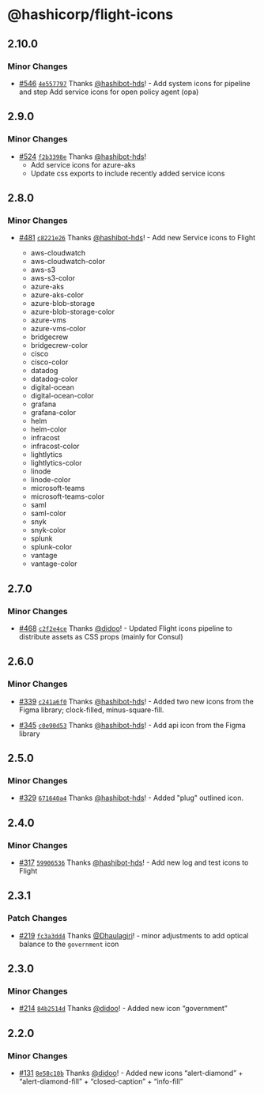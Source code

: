 # @hashicorp/flight-icons

## 2.10.0

### Minor Changes

- [#546](https://github.com/hashicorp/design-system/pull/546) [`4e557797`](https://github.com/hashicorp/design-system/commit/4e5577973154397da0b5d4302755a07b22826345) Thanks [@hashibot-hds](https://github.com/hashibot-hds)! - Add system icons for pipeline and step
  Add service icons for open policy agent (opa)

## 2.9.0

### Minor Changes

- [#524](https://github.com/hashicorp/design-system/pull/524) [`f2b3398e`](https://github.com/hashicorp/design-system/commit/f2b3398e3056ae39fa35b1f9c81ddc0b2100073d) Thanks [@hashibot-hds](https://github.com/hashibot-hds)!
  - Add service icons for azure-aks
  - Update css exports to include recently added service icons

## 2.8.0

### Minor Changes

- [#481](https://github.com/hashicorp/design-system/pull/481) [`c8221e26`](https://github.com/hashicorp/design-system/commit/c8221e26e85142024483be2ea85f6191f3ceb652) Thanks [@hashibot-hds](https://github.com/hashibot-hds)! - Add new Service icons to Flight

  - aws-cloudwatch
  - aws-cloudwatch-color
  - aws-s3
  - aws-s3-color
  - azure-aks
  - azure-aks-color
  - azure-blob-storage
  - azure-blob-storage-color
  - azure-vms
  - azure-vms-color
  - bridgecrew
  - bridgecrew-color
  - cisco
  - cisco-color
  - datadog
  - datadog-color
  - digital-ocean
  - digital-ocean-color
  - grafana
  - grafana-color
  - helm
  - helm-color
  - infracost
  - infracost-color
  - lightlytics
  - lightlytics-color
  - linode
  - linode-color
  - microsoft-teams
  - microsoft-teams-color
  - saml
  - saml-color
  - snyk
  - snyk-color
  - splunk
  - splunk-color
  - vantage
  - vantage-color

## 2.7.0

### Minor Changes

- [#468](https://github.com/hashicorp/design-system/pull/468) [`c2f2e4ce`](https://github.com/hashicorp/design-system/commit/c2f2e4cea526421f63853461265064742af69729) Thanks [@didoo](https://github.com/didoo)! - Updated Flight icons pipeline to distribute assets as CSS props (mainly for Consul)

## 2.6.0

### Minor Changes

- [#339](https://github.com/hashicorp/design-system/pull/339) [`c241a6f0`](https://github.com/hashicorp/design-system/commit/c241a6f02723d2d1031d2f3e06c093d3e6b503d7) Thanks [@hashibot-hds](https://github.com/hashibot-hds)! - Added two new icons from the Figma library; clock-filled, minus-square-fill.

* [#345](https://github.com/hashicorp/design-system/pull/345) [`c0e90d53`](https://github.com/hashicorp/design-system/commit/c0e90d53fde0a9697d5aff04146f527285f7e696) Thanks [@hashibot-hds](https://github.com/hashibot-hds)! - Add api icon from the Figma library

## 2.5.0

### Minor Changes

- [#329](https://github.com/hashicorp/design-system/pull/329) [`671640a4`](https://github.com/hashicorp/design-system/commit/671640a476ab4ae4e0dd84e5e00964475e95e870) Thanks [@hashibot-hds](https://github.com/hashibot-hds)! - Added "plug" outlined icon.

## 2.4.0

### Minor Changes

- [#317](https://github.com/hashicorp/design-system/pull/317) [`59906536`](https://github.com/hashicorp/design-system/commit/599065361476aab6016dce017f01ca73b9ebeebc) Thanks [@hashibot-hds](https://github.com/hashibot-hds)! - Add new log and test icons to Flight

## 2.3.1

### Patch Changes

- [#219](https://github.com/hashicorp/design-system/pull/219) [`fc3a3dd4`](https://github.com/hashicorp/design-system/commit/fc3a3dd429f5681474bed95b43245d83b4094567) Thanks [@Dhaulagiri](https://github.com/Dhaulagiri)! - minor adjustments to add optical balance to the `government` icon

## 2.3.0

### Minor Changes

- [#214](https://github.com/hashicorp/design-system/pull/214) [`84b2514d`](https://github.com/hashicorp/design-system/commit/84b2514dff3e0ad584b843f315d3e2d77444b7be) Thanks [@didoo](https://github.com/didoo)! - Added new icon “government”

## 2.2.0

### Minor Changes

- [#131](https://github.com/hashicorp/design-system/pull/131) [`8e58c10b`](https://github.com/hashicorp/design-system/commit/8e58c10b23fad7fba53856ecb86cb1c127c6b7ca) Thanks [@didoo](https://github.com/didoo)! - Added new icons “alert-diamond” + “alert-diamond-fill” + “closed-caption” + “info-fill”
